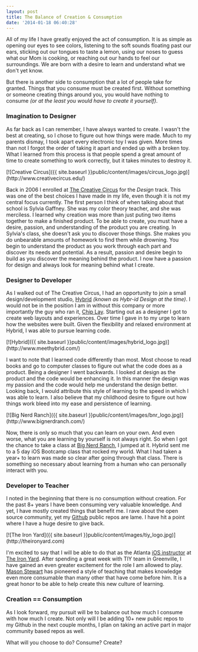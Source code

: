 ```yaml
---
layout: post
title: The Balance of Creation & Consumption
date: '2014-01-18 06:40:28'
---
```


All of my life I have greatly enjoyed the act of consumption. It is as simple as opening our eyes to see colors, listening to the soft sounds floating past our ears, sticking out our tongues to taste a lemon, using our noses to guess what our Mom is cooking, or reaching out our hands to feel our surroundings. We are born with a desire to learn and understand what we don't yet know. 

But there is another side to consumption that a lot of people take for granted. Things that you consume must be created first. Without something or someone creating things around you, you would have nothing to consume *(or at the least you would have to create it yourself)*.

### Imagination to Designer

As far back as I can remember, I have always wanted to create. I wasn't the best at creating, so I chose to figure out how things were made. Much to my parents dismay, I took apart every electronic toy I was given. More times than not I forgot the order of taking it apart and ended up with a broken toy. What I learned from this process is that people spend a great amount of time to create something to work correctly, but it takes minutes to destroy it.
<div class="logo_small">
[![Creative Circus]({{ site.baseurl }}public/content/images/circus_logo.jpg)](http://www.creativecircus.edu/)
</div>

Back in 2006 I enrolled at [The Creative Circus](http://www.creativecircus.edu/) for the *Design* track. This was one of the best choices I have made in my life, even though it is not my central focus currently. The first person I think of when talking about that school is Sylvia Gaffney. She was my color theory teacher, and she was merciless. I learned why creation was more than just puting two items together to make a finished product. To be able to create, you must have a desire, passion, and understanding of the product you are creating. In Sylvia's class, she doesn't ask you to discover those things. She makes you do unbearable amounts of homework to find them while drowning. You begin to understand the product as you work through each part and discover its needs and potential. As a result, passion and desire begin to build as you discover the meaning behind the product. I now have a passion for design and always look for meaning behind what I create.

### Designer to Developer

As I walked out of The Creative Circus, I had an opportunity to join a small design/development studio, [Hybrid](http://www.meethybrid.com/) *(known as Hybr-id Design at the time)*. I would not be in the position I am in without this company or more importantly the guy who ran it, [Chip Lay](https://twitter.com/chiplay). Starting out as a designer I got to create web layouts and experiences. Over time I gave in to my urge to learn how the websites were built. Given the flexibility and relaxed environment at Hybrid, I was able to pursue learning code. 
<div class="logo_small">
[![Hybrid]({{ site.baseurl }}public/content/images/hybrid_logo.jpg)](http://www.meethybrid.com/)
</div>

I want to note that I learned code differently than most. Most choose to read books and go to computer classes to figure out what the code does as a product. Being a designer I went backwards. I looked at design as the product and the code would be enhancing it. In this manner the design was my passion and the code would help me understand the design better. Looking back, I would attribute this style of learning to the speed in which I was able to learn. I also believe that my childhood desire to figure out how things work bleed into my ease and persistence of learning.
<div class="logo_small">
[![Big Nerd Ranch]({{ site.baseurl }}public/content/images/bnr_logo.jpg)](http://www.bignerdranch.com/)</center>
</div>

Now, there is only so much that you can learn on your own. And even worse, what you are learning by yourself is not always right. So when I got the chance to take a class at [Big Nerd Ranch](http://www.bignerdranch.com/), I jumped at it. Hybrid sent me to a 5 day iOS Bootcamp class that rocked my world. What I had taken a year+ to learn was made so clear after going through that class. There is something so necessary about learning from a human who can personally interact with you.

### Developer to Teacher

I noted in the beginning that there is no consumption without creation. For the past 8+ years I have been consuming very valuable knowledge. And yet, I have mostly created things that benefit me. I rave about the open source community, yet my [Github](https://github.com/joalbright) public repos are lame. I have hit a point where I have a huge desire to give back.
<div class="logo_small">
[![The Iron Yard]({{ site.baseurl }}public/content/images/tiy_logo.jpg)](http://theironyard.com)</center>
</div>

I'm excited to say that I will be able to do that as the Atlanta [iOS instructor](http://theironyard.com/academy/mobile-engineering/) at [The Iron Yard](http://theironyard.com). After spending a great week with TIY team in Greenville, I have gained an even greater excitement for the role I am allowed to play. [Mason Stewart](https://twitter.com/masondesu) has pioneered a style of teaching that makes knowledge even more consumable than many other that have come before him. It is a great honor to be able to help create this new culture of learning.

### Creation == Consumption

As I look forward, my pursuit will be to balance out how much I consume with how much I create. Not only will I be adding 10+ new public repos to my Github in the next couple months, I plan on taking an active part in major community based repos as well.

What will you choose to do? Consume? Create?